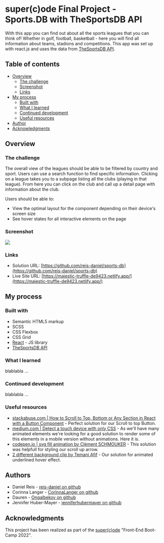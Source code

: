 # super(c)ode Final Project - Sports.DB with TheSportsDB API

With this app you can find out about all the sports leagues that you can think of! Whether in golf, football, basketball - here you will find all information about teams, stadions and competitions. This app was set up with react.js and uses the data from [TheSportsDB API](https://www.thesportsdb.com/api.php).

## Table of contents

- [Overview](#overview)
  - [The challenge](#the-challenge)
  - [Screenshot](#screenshot)
  - [Links](#links)
- [My process](#my-process)
  - [Built with](#built-with)
  - [What I learned](#what-i-learned)
  - [Continued development](#continued-development)
  - [Useful resources](#useful-resources)
- [Author](#author)
- [Acknowledgments](#acknowledgments)

## Overview

### The challenge

The overall view of the leagues should be able to be filtered by country and sport. Users can use a search function to find specific information. Clicking on a league takes you to a subpage listing all the clubs (playing in that league). From here you can click on the club and call up a detail page with information about the club.

Users should be able to:

- View the optimal layout for the component depending on their device's screen size
- See hover states for all interactive elements on the page

### Screenshot

![](./screenshot.jpg)

### Links

- Solution URL: [https://github.com/reis-daniel/sports-db](https://github.com/reis-daniel/sports-db)
- Live Site URL: [https://majestic-truffle-de9423.netlify.app/](https://majestic-truffle-de9423.netlify.app/)

## My process

### Built with

- Semantic HTML5 markup
- SCSS
- CSS Flexbox
- CSS Grid
- [React](https://reactjs.org/) - JS library
- [TheSportsDB API](https://www.thesportsdb.com/api.php)

### What I learned

blablabla ...

### Continued development

blablabla ...

### Useful resources

- [stackabuse.com | How to Scroll to Top, Bottom or Any Section in React with a Button Component](https://stackabuse.com/how-to-scroll-to-top-in-react-with-a-button-component/) - Perfect solution for our Scroll to top Button.
- [medium.com | Detect a touch device with only CSS](https://ferie.medium.com/detect-a-touch-device-with-only-css-9f8e30fa1134) - As we'll have many animated elements we're looking for a good solution to render some of this elements in a mobile version without animations. Here it is.
- [codepen.io | svg fill animation by Clément SCHMOUKER](https://codepen.io/clementschmouker/pen/PoZVmod) - This solution was helpfull for styling our scroll up arrow.
- [2 different background clip by Temani Afif](https://codepen.io/t_afif/pen/NWyNGVM) - Our solution for animated underlined hover effect.

## Authors

- Daniel Reis - [reis-daniel on github](https://github.com/reis-daniel)
- Corinna Langer - [CorinnaLanger on github](https://github.com/CorinnaLanger)
- Dauren - [Ongalbekov on github](https://github.com/Ongalbekov)
- Jennifer Huber-Mayer - [jenniferhubermayer on github](https://github.com/jenniferhubermayer)

## Acknowledgments

This project has been realized as part of the [super(c)ode](https://www.super-code.de/) "Front-End Boot-Camp 2022".
